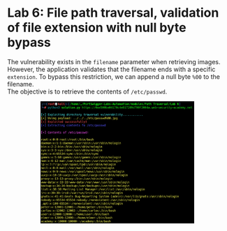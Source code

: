 # Lab 6: File path traversal, validation of file extension with null byte bypass

The vulnerability exists in the `filename` parameter when retrieving images. However, the application validates that the filename ends with a specific `extension`. To bypass this restriction, we can append a null byte `%00` to the filename.\
The objective is to retrieve the contents of `/etc/passwd`.

<p align="center"><img src="./../../../images/lab6.png" alt="Lab 6" width="70%" height="70%"></p>